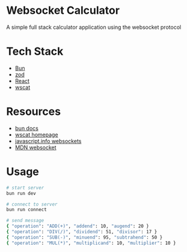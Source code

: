 # Websocket Calculator
A simple full stack calculator application using the websocket protocol


# Tech Stack
- [Bun](https://bun.sh/)
- [zod](https://zod.dev/)
- [React](https://react.dev/)
- [wscat](https://www.npmjs.com/package/wscat)

# Resources
- [bun docs](https://bun.sh/docs/api/websockets)
- [wscat homepage](https://www.npmjs.com/package/wscat)
- [javascript.info websockets](https://tr.javascript.info/websocket)
- [MDN websocket](https://developer.mozilla.org/en-US/docs/Web/API/WebSocket)


# Usage
```bash
# start server
bun run dev

# connect to server
bun run connect

# send message
{ "operation": "ADD(+)", "addend": 10, "augend": 20 }
{ "operation": "DIV(/)", "dividend": 51, "divisor": 17 }
{ "operation": "SUB(-)", "minuend": 95, "subtrahend": 50 }
{ "operation": "MUL(*)", "multiplicand": 10, "multiplier": 10 }
```